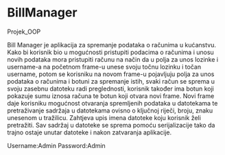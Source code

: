 # BillManager
Projek_OOP

Bill Manager je aplikacija za spremanje podataka o računima u kućanstvu.
Kako bi korisnik bio u mogućnosti pristupiti podacima o računima i unosu novih podataka mora pristupiti računu
na način da u polja za unos lozinke i username-a na početnom frame-u unese svoju točnu lozinku i točan username,
potom se korisniku na novom frame-u pojavljuju polja za unos podataka o računima i botuni za spremanje istih, svaki račun se sprema u svoju zasebnu datoteku radi preglednosti,
korisnik također ima botun koji pokazuje sumu iznosa računa te botun koji otvara novi frame. Novi frame daje korisniku mogućnost otvaranja spremljenih podataka u datotekama te
pretraživanje sadržaja u datotekama ovisno o ključnoj riječi, broju, znaku unesenom u tražilicu. Zahtjeva upis imena datoteke koju korisnik želi pretražiti. Sav sadržaj u datoteke se sprema pomoću serijalizacije tako da trajno ostaje unutar datoteke i nakon zatvaranja aplikacije.

Username:Admin
Password:Admin
